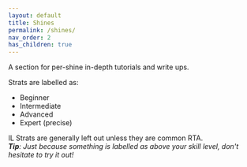 ```yaml
---
layout: default
title: Shines
permalink: /shines/
nav_order: 2
has_children: true
---
```


A section for per-shine in-depth tutorials and write ups.

Strats are labelled as: 
- Beginner
- Intermediate
- Advanced
- Expert (precise)  

IL Strats are generally left out unless they are common RTA.  
***Tip**: Just because something is labelled as above your skill level, don't hesitate to try it out!*
